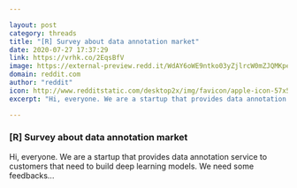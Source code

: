 ```yaml
---

layout: post
category: threads
title: "[R] Survey about data annotation market"
date: 2020-07-27 17:37:29
link: https://vrhk.co/2EqsBfV
image: https://external-preview.redd.it/WdAY6oWE9ntko03yZjlrcW0mZJQMKpeFBjDWac-ZkaA.jpg?width=1200&height=628.272251309&auto=webp&crop=1200:628.272251309,smart&s=c473c597adacd876f69701fa22c164c8d8cec047
domain: reddit.com
author: "reddit"
icon: http://www.redditstatic.com/desktop2x/img/favicon/apple-icon-57x57.png
excerpt: "Hi, everyone. We are a startup that provides data annotation service to customers that need to build deep learning models. We need some feedbacks..."

---
```


### [R] Survey about data annotation market

Hi, everyone. We are a startup that provides data annotation service to customers that need to build deep learning models. We need some feedbacks...